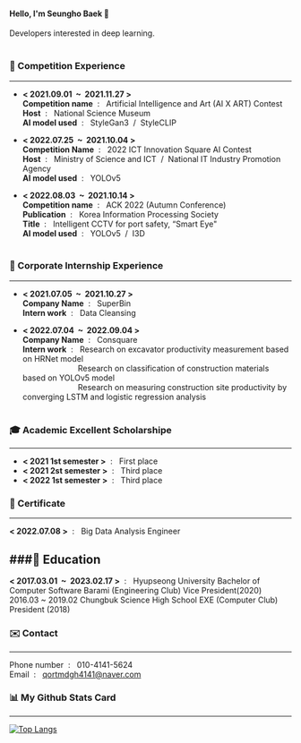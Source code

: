 #### Hello, I'm Seungho Baek 👋
 Developers interested in deep learning.
<br/> 
<br/>  
### 🥈 Competition Experience <br/> 
--------------------------
- **<&nbsp;2021.09.01&nbsp;&nbsp;~&nbsp;&nbsp;2021.11.27&nbsp;>** <br/> 
**Competition name**&nbsp;&nbsp;:&nbsp;&nbsp;&nbsp;Artificial Intelligence and Art (AI X ART) Contest <br/> 
**Host**&nbsp;&nbsp;:&nbsp;&nbsp;&nbsp;National Science Museum <br/> 
**AI model used**&nbsp;&nbsp;:&nbsp;&nbsp;&nbsp;StyleGan3&nbsp;&nbsp;/&nbsp;&nbsp;StyleCLIP<br/>

- **<&nbsp;2022.07.25&nbsp;&nbsp;~&nbsp;&nbsp;2021.10.04&nbsp;>** <br/> 
**Competition Name**&nbsp;&nbsp;:&nbsp;&nbsp;&nbsp;2022 ICT Innovation Square AI Contest<br/> 
**Host**&nbsp;&nbsp;:&nbsp;&nbsp;&nbsp;Ministry of Science and ICT &nbsp;/&nbsp; National IT Industry Promotion Agency<br/> 
**AI model used**&nbsp;&nbsp;:&nbsp;&nbsp;&nbsp;YOLOv5<br/>

- **<&nbsp;2022.08.03&nbsp;&nbsp;~&nbsp;&nbsp;2021.10.14&nbsp;>** <br/> 
**Competition name**&nbsp;&nbsp;:&nbsp;&nbsp;&nbsp;ACK 2022 (Autumn Conference) <br/> 
**Publication**&nbsp;&nbsp;:&nbsp;&nbsp;&nbsp;Korea Information Processing Society<br/> 
**Title**&nbsp;&nbsp;:&nbsp;&nbsp;&nbsp;Intelligent CCTV for port safety, “Smart Eye"<br/> 
**AI model used**&nbsp;&nbsp;:&nbsp;&nbsp;&nbsp;YOLOv5&nbsp;&nbsp;/&nbsp;&nbsp;I3D<br/> <br/> 

### 🏢 Corporate Internship Experience <br/> 
--------------------------
- **<&nbsp;2021.07.05&nbsp;&nbsp;~&nbsp;&nbsp;2021.10.27&nbsp;>** <br/> 
**Company Name**&nbsp;&nbsp;:&nbsp;&nbsp;&nbsp;SuperBin<br/> 
**Intern work**&nbsp;&nbsp;:&nbsp;&nbsp;&nbsp;Data Cleansing <br/> 

- **<&nbsp;2022.07.04&nbsp;&nbsp;~&nbsp;&nbsp;2022.09.04&nbsp;>** <br/> 
**Company Name**&nbsp;&nbsp;:&nbsp;&nbsp;&nbsp;Consquare<br/> 
**Intern work**&nbsp;&nbsp;:&nbsp;&nbsp;&nbsp;Research on excavator productivity measurement based on HRNet model <br/> 
&nbsp;&nbsp;&nbsp;&nbsp;&nbsp;&nbsp;&nbsp;&nbsp;&nbsp;&nbsp;&nbsp;&nbsp;&nbsp;&nbsp;&nbsp;&nbsp;&nbsp;&nbsp;&nbsp;&nbsp;&nbsp;&nbsp;&nbsp;&nbsp;&nbsp;Research on classification of construction materials based on YOLOv5 model <br/> 
&nbsp;&nbsp;&nbsp;&nbsp;&nbsp;&nbsp;&nbsp;&nbsp;&nbsp;&nbsp;&nbsp;&nbsp;&nbsp;&nbsp;&nbsp;&nbsp;&nbsp;&nbsp;&nbsp;&nbsp;&nbsp;&nbsp;&nbsp;&nbsp;&nbsp;Research on measuring construction site productivity by converging LSTM and logistic regression analysis<br/> <br/> 

### 🎓 Academic Excellent Scholarshipe <br/> 
--------------------------
- **<&nbsp;2021 1st semester&nbsp;>**&nbsp;&nbsp;:&nbsp;&nbsp;&nbsp;First place<br/> 
- **<&nbsp;2021 2st semester&nbsp;>**&nbsp;&nbsp;:&nbsp;&nbsp;&nbsp;Third place<br/> 
- **<&nbsp;2022 1st semester&nbsp;>**&nbsp;&nbsp;:&nbsp;&nbsp;&nbsp;Third place<br/> 

### 🥈 Certificate <br/> 
--------------------------
 **<&nbsp;2022.07.08&nbsp;>**&nbsp;&nbsp;:&nbsp;&nbsp;&nbsp;Big Data Analysis Engineer <br/> 
 

###🏫 Education
--------------------------
**<&nbsp;2017.03.01&nbsp;&nbsp;~&nbsp;&nbsp;2023.02.17&nbsp;>**&nbsp;&nbsp;:&nbsp;&nbsp;&nbsp;Hyupseong University
Bachelor of Computer Software
Barami (Engineering Club) Vice President(2020)
2016.03 ~ 2019.02 Chungbuk Science High School
EXE (Computer Club) President (2018)

### ✉️ Contact<br/>
-------------------------
Phone number&nbsp;&nbsp;:&nbsp;&nbsp;&nbsp;010-4141-5624<br/>
Email&nbsp;&nbsp;:&nbsp;&nbsp;&nbsp;qortmdgh4141@naver.com<br/>




### 📊 My Github Stats Card<br/>
-------------------------
[![Top Langs](https://github-readme-stats.vercel.app/api/top-langs/?username=qortmdgh4141&langs_count=8)](https://github.com/anuraghazra/github-readme-stats)
